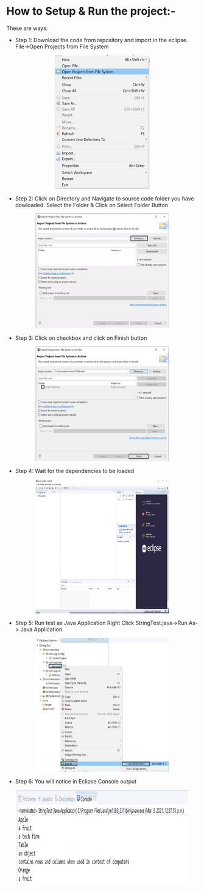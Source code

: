 
# How to Setup & Run the project:-
These are ways:

* Step 1: Download the code from repository and import in the eclipse. File->Open Projects from File System
<p align="center">
<img width="250" height="350" src="Image/importFile.png"><br />
</p>


* Step 2: Click on Directory and Navigate to source code folder you have dowloaded. Select the Folder & Click on Select Folder Button
<p align="center">
<img width="350" height="300" src="Image/clickondirectory.png"><br />
</p>


* Step 3: Click on checkbox and click on Finish button
<p align="center">
<img width="350" height="300" src="Image/clickcheckboxandfinishbtn.png"><br />
</p>

* Step 4: Wait for the dependencies to be loaded
<p align="center">
<img width="350" height="350" src="Image/waitforprojecttoloaddependencies.png"><br />
</p>


* Step 5: Run test as Java Application Right Click StringTest.java->Run As-> Java Application
<p align="center">
<img width="350" height="350" src="Image/runasJavaapp.png"><br />
</p>


* Step 6: You will notice in Eclipse Console output 
<p align="center">
<img width="450" height="250" src="Image/consolepart1.png"><br />
</p>


